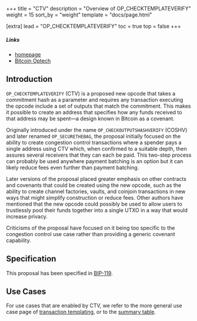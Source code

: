 +++
title = "CTV"
description = "Overview of OP_CHECKTEMPLATEVERIFY"
weight = 15
sort_by = "weight"
template = "docs/page.html"

[extra]
lead = "OP_CHECKTEMPLATEVERIFY"
toc = true
top = false
+++


##### Links

- [homepage](https://utxos.org/)
- [Bitcoin Optech](https://bitcoinops.org/en/topics/op_checktemplateverify/)


## Introduction

`OP_CHECKTEMPLATEVERIFY` (CTV) is a proposed new opcode that takes a commitment hash as a parameter
and requires any transaction executing the opcode include a set of outputs that match the
commitment. This makes it possible to create an address that specifies how any funds received to
that address may be spent—a design known in Bitcoin as a covenant.

Originally introduced under the name `OP_CHECKOUTPUTSHASHVERIFY` (COSHV) and later renamed
`OP_SECURETHEBAG`, the proposal initially focused on the ability to create congestion control
transactions where a spender pays a single address using CTV which, when confirmed to a suitable
depth, then assures several receivers that they can each be paid. This two-step process can probably
be used anywhere payment batching is an option but it can likely reduce fees even further than
payment batching.

Later versions of the proposal placed greater emphasis on other contracts and covenants that could
be created using the new opcode, such as the ability to create channel factories, vaults, and
coinjoin transactions in new ways that might simplify construction or reduce fees. Other authors
have mentioned that the new opcode could possibly be used to allow users to trustlessly pool their
funds together into a single UTXO in a way that would increase privacy.

Criticisms of the proposal have focused on it being too specific to the congestion control use case
rather than providing a generic covenant capability.


## Specification

This proposal has been specified in
[BIP-119](https://github.com/bitcoin/bips/blob/master/bip-0119.mediawiki).


## Use Cases

For use cases that are enabled by CTV, we refer to the more general use case page of [transaction
templating](/use-cases/tx-templating), or to the [summary table](/overview/summary).
